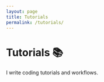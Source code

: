 ```yaml
---
layout: page
title: Tutorials
permalink: /tutorials/
---
```

# Tutorials 📚
I write coding tutorials and workflows.
